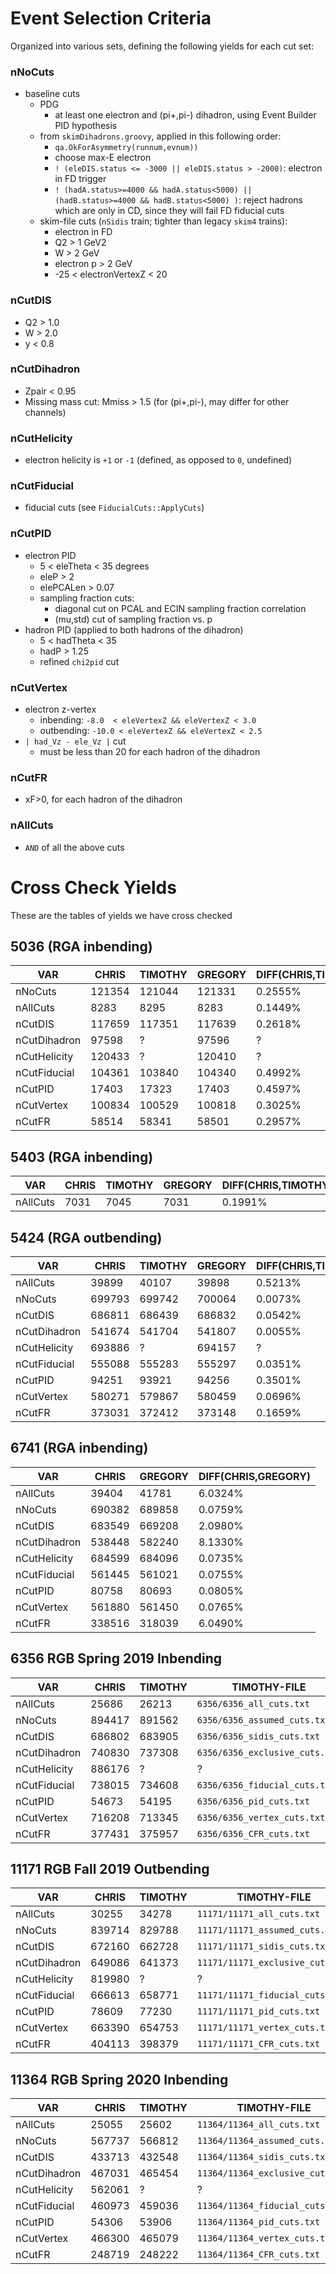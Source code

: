 # Event Selection Criteria
Organized into various sets, defining the following yields for each cut set:

### nNoCuts
- baseline cuts
  - PDG
    - at least one electron and (pi+,pi-) dihadron, using Event Builder PID hypothesis
  - from `skimDihadrons.groovy`, applied in this following order:
    - `qa.OkForAsymmetry(runnum,evnum))`
    - choose max-E electron
    - `! (eleDIS.status <= -3000 || eleDIS.status > -2000)`: electron in FD trigger
    - `! (hadA.status>=4000 && hadA.status<5000) || (hadB.status>=4000 && hadB.status<5000) )`: reject hadrons which are only in CD, since they will fail FD fiducial cuts
  - skim-file cuts (`nSidis` train; tighter than legacy `skim4` trains):
    - electron in FD
    - Q2 > 1 GeV2
    - W > 2 GeV
    - electron p > 2 GeV
    - -25 < electronVertexZ < 20

### nCutDIS
- Q2 > 1.0
- W > 2.0
- y < 0.8

### nCutDihadron
- Zpair < 0.95
- Missing mass cut: Mmiss > 1.5 (for (pi+,pi-), may differ for other channels)

### nCutHelicity
- electron helicity is `+1` or `-1` (defined, as opposed to `0`, undefined)

### nCutFiducial
- fiducial cuts (see `FiducialCuts::ApplyCuts`)

### nCutPID
- electron PID
  - 5 < eleTheta < 35 degrees
  - eleP > 2
  - elePCALen > 0.07
  - sampling fraction cuts:
    - diagonal cut on PCAL and ECIN sampling fraction correlation
    - (mu,std) cut of sampling fraction vs. p
- hadron PID (applied to both hadrons of the dihadron)
  - 5 < hadTheta < 35
  - hadP > 1.25
  - refined `chi2pid` cut

### nCutVertex
- electron z-vertex
  - inbending:  `-8.0  < eleVertexZ && eleVertexZ < 3.0`
  - outbending: `-10.0 < eleVertexZ && eleVertexZ < 2.5`
- `| had_Vz - ele_Vz |` cut
  - must be less than 20 for each hadron of the dihadron

### nCutFR
- xF>0, for each hadron of the dihadron

### nAllCuts
- `AND` of all the above cuts


# Cross Check Yields
These are the tables of yields we have cross checked

## 5036 (RGA inbending)
|  VAR           |  CHRIS   |  TIMOTHY  |  GREGORY  |  DIFF(CHRIS,TIMOTHY)  |  DIFF(CHRIS,GREGORY)  |
|  ---           |  ---     |  ---      |  ---      |  ---                  |  ---                  |
|  nNoCuts       |  121354  |  121044   |  121331   |  0.2555%              |  0.0190%              |
|  nAllCuts      |  8283    |  8295     |  8283     |  0.1449%              |  0.0000%              |
|  nCutDIS       |  117659  |  117351   |  117639   |  0.2618%              |  0.0170%              |
|  nCutDihadron  |  97598   |  ?        |  97596    |  ?                    |  0.0020%              |
|  nCutHelicity  |  120433  |  ?        |  120410   |  ?                    |  0.0191%              |
|  nCutFiducial  |  104361  |  103840   |  104340   |  0.4992%              |  0.0201%              |
|  nCutPID       |  17403   |  17323    |  17403    |  0.4597%              |  0.0000%              |
|  nCutVertex    |  100834  |  100529   |  100818   |  0.3025%              |  0.0159%              |
|  nCutFR        |  58514   |  58341    |  58501    |  0.2957%              |  0.0222%              |

## 5403 (RGA inbending)
|  VAR       |  CHRIS  |  TIMOTHY  |  GREGORY  |  DIFF(CHRIS,TIMOTHY)  |  DIFF(CHRIS,GREGORY)  |
|  ---       |  ---    |  ---      |  ---      |  ---                  |  ---                  |
|  nAllCuts  |  7031   |  7045     |  7031     |  0.1991%              |  0.0000%              |

## 5424 (RGA outbending)
|  VAR           |  CHRIS   |  TIMOTHY  |  GREGORY  |  DIFF(CHRIS,TIMOTHY)  |  DIFF(CHRIS,GREGORY)  |
|  ---           |  ---     |  ---      |  ---      |  ---                  |  ---                  |
|  nAllCuts      |  39899   |  40107    |  39898    |  0.5213%              |  0.0025%              |
|  nNoCuts       |  699793  |  699742   |  700064   |  0.0073%              |  0.0387%              |
|  nCutDIS       |  686811  |  686439   |  686832   |  0.0542%              |  0.0031%              |
|  nCutDihadron  |  541674  |  541704   |  541807   |  0.0055%              |  0.0246%              |
|  nCutHelicity  |  693886  |  ?        |  694157   |  ?                    |  0.0391%              |
|  nCutFiducial  |  555088  |  555283   |  555297   |  0.0351%              |  0.0377%              |
|  nCutPID       |  94251   |  93921    |  94256    |  0.3501%              |  0.0053%              |
|  nCutVertex    |  580271  |  579867   |  580459   |  0.0696%              |  0.0324%              |
|  nCutFR        |  373031  |  372412   |  373148   |  0.1659%              |  0.0314%              |

## 6741 (RGA inbending)
|  VAR           |  CHRIS   |  GREGORY  |  DIFF(CHRIS,GREGORY)  |
|  ---           |  ---     |  ---      |  ---                  |
|  nAllCuts      |  39404   |  41781    |  6.0324%              |
|  nNoCuts       |  690382  |  689858   |  0.0759%              |
|  nCutDIS       |  683549  |  669208   |  2.0980%              |
|  nCutDihadron  |  538448  |  582240   |  8.1330%              |
|  nCutHelicity  |  684599  |  684096   |  0.0735%              |
|  nCutFiducial  |  561445  |  561021   |  0.0755%              |
|  nCutPID       |  80758   |  80693    |  0.0805%              |
|  nCutVertex    |  561880  |  561450   |  0.0765%              |
|  nCutFR        |  338516  |  318039   |  6.0490%              |

## 6356 RGB Spring 2019 Inbending
|  VAR           |  CHRIS   |  TIMOTHY  |  TIMOTHY-FILE                    |  DIFF(CHRIS,TIMOTHY)  |
|  ---           |  ---     |  ---      |  ---                             |  ---                  |
|  nAllCuts      |  25686   |  26213    |  `6356/6356_all_cuts.txt`        |  2.0517%              |
|  nNoCuts       |  894417  |  891562   |  `6356/6356_assumed_cuts.txt`    |  0.3192%              |
|  nCutDIS       |  686802  |  683905   |  `6356/6356_sidis_cuts.txt`      |  0.4218%              |
|  nCutDihadron  |  740830  |  737308   |  `6356/6356_exclusive_cuts.txt`  |  0.4754%              |
|  nCutHelicity  |  886176  |  ?        |  ?                               |  ?                    |
|  nCutFiducial  |  738015  |  734608   |  `6356/6356_fiducial_cuts.txt`   |  0.4616%              |
|  nCutPID       |  54673   |  54195    |  `6356/6356_pid_cuts.txt`        |  0.8743%              |
|  nCutVertex    |  716208  |  713345   |  `6356/6356_vertex_cuts.txt`     |  0.3997%              |
|  nCutFR        |  377431  |  375957   |  `6356/6356_CFR_cuts.txt`        |  0.3905%              |

## 11171 RGB Fall 2019 Outbending
|  VAR           |  CHRIS   |  TIMOTHY  |  TIMOTHY-FILE                      |  DIFF(CHRIS,TIMOTHY)  |
|  ---           |  ---     |  ---      |  ---                               |  ---                  |
|  nAllCuts      |  30255   |  34278    |  `11171/11171_all_cuts.txt`        |  13.2970%             |
|  nNoCuts       |  839714  |  829788   |  `11171/11171_assumed_cuts.txt`    |  1.1821%              |
|  nCutDIS       |  672160  |  662728   |  `11171/11171_sidis_cuts.txt`      |  1.4032%              |
|  nCutDihadron  |  649086  |  641373   |  `11171/11171_exclusive_cuts.txt`  |  1.1883%              |
|  nCutHelicity  |  819980  |  ?        |  ?                                 |  ?                    |
|  nCutFiducial  |  666613  |  658771   |  `11171/11171_fiducial_cuts.txt`   |  1.1764%              |
|  nCutPID       |  78609   |  77230    |  `11171/11171_pid_cuts.txt`        |  1.7543%              |
|  nCutVertex    |  663390  |  654753   |  `11171/11171_vertex_cuts.txt`     |  1.3019%              |
|  nCutFR        |  404113  |  398379   |  `11171/11171_CFR_cuts.txt`        |  1.4189%              |

## 11364 RGB Spring 2020 Inbending
|  VAR           |  CHRIS   |  TIMOTHY  |  TIMOTHY-FILE                      |  DIFF(CHRIS,TIMOTHY)  |
|  ---           |  ---     |  ---      |  ---                               |  ---                  |
|  nAllCuts      |  25055   |  25602    |  `11364/11364_all_cuts.txt`        |  2.1832%              |
|  nNoCuts       |  567737  |  566812   |  `11364/11364_assumed_cuts.txt`    |  0.1629%              |
|  nCutDIS       |  433713  |  432548   |  `11364/11364_sidis_cuts.txt`      |  0.2686%              |
|  nCutDihadron  |  467031  |  465454   |  `11364/11364_exclusive_cuts.txt`  |  0.3377%              |
|  nCutHelicity  |  562061  |  ?        |  ?                                 |  ?                    |
|  nCutFiducial  |  460973  |  459036   |  `11364/11364_fiducial_cuts.txt`   |  0.4202%              |
|  nCutPID       |  54306   |  53906    |  `11364/11364_pid_cuts.txt`        |  0.7366%              |
|  nCutVertex    |  466300  |  465079   |  `11364/11364_vertex_cuts.txt`     |  0.2618%              |
|  nCutFR        |  248719  |  248222   |  `11364/11364_CFR_cuts.txt`        |  0.1998%              |
